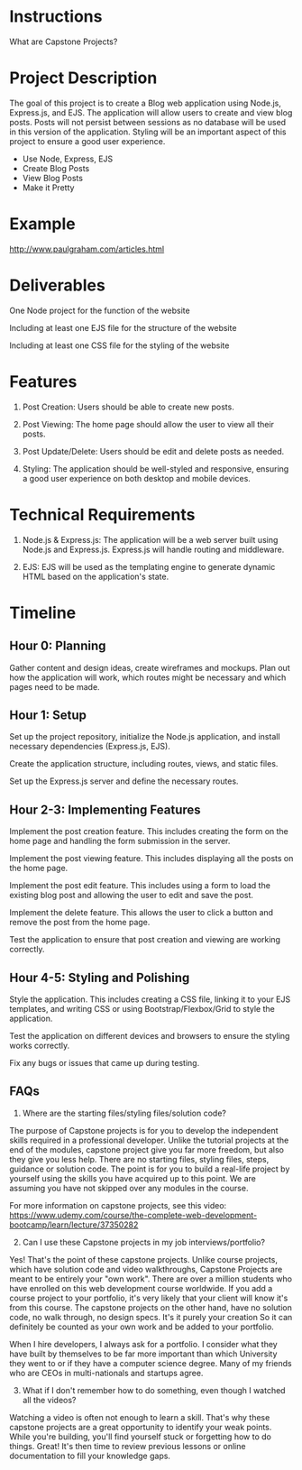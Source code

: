 # Instructions

What are Capstone Projects?

# Project Description

The goal of this project is to create a Blog web application using Node.js, Express.js, and EJS. The application will allow users to create and view blog posts. Posts will not persist between sessions as no database will be used in this version of the application. Styling will be an important aspect of this project to ensure a good user experience.

- Use Node, Express, EJS
- Create Blog Posts
- View Blog Posts
- Make it Pretty

# Example

http://www.paulgraham.com/articles.html

# Deliverables

One Node project for the function of the website

Including at least one EJS file for the structure of the website

Including at least one CSS file for the styling of the website

# Features

1. Post Creation: Users should be able to create new posts.

2. Post Viewing: The home page should allow the user to view all their posts.

3. Post Update/Delete: Users should be edit and delete posts as needed.

4. Styling: The application should be well-styled and responsive, ensuring a good user experience on both desktop and mobile devices.

# Technical Requirements

1. Node.js & Express.js: The application will be a web server built using Node.js and Express.js. Express.js will handle routing and middleware.

2. EJS: EJS will be used as the templating engine to generate dynamic HTML based on the application's state.

# Timeline

## Hour 0: Planning

Gather content and design ideas, create wireframes and mockups. Plan out how the application will work, which routes might be necessary and which pages need to be made.

## Hour 1: Setup

Set up the project repository, initialize the Node.js application, and install necessary dependencies (Express.js, EJS).

Create the application structure, including routes, views, and static files.

Set up the Express.js server and define the necessary routes.

## Hour 2-3: Implementing Features

Implement the post creation feature. This includes creating the form on the home page and handling the form submission in the server.

Implement the post viewing feature. This includes displaying all the posts on the home page.

Implement the post edit feature. This includes using a form to load the existing blog post and allowing the user to edit and save the post.

Implement the delete feature. This allows the user to click a button and remove the post from the home page.

Test the application to ensure that post creation and viewing are working correctly.

## Hour 4-5: Styling and Polishing

Style the application. This includes creating a CSS file, linking it to your EJS templates, and writing CSS or using Bootstrap/Flexbox/Grid to style the application.

Test the application on different devices and browsers to ensure the styling works correctly.

Fix any bugs or issues that came up during testing.

## FAQs

1. Where are the starting files/styling files/solution code?

The purpose of Capstone projects is for you to develop the independent skills required in a professional developer. Unlike the tutorial projects at the end of the modules, capstone project give you far more freedom, but also they give you less help. There are no starting files, styling files, steps, guidance or solution code. The point is for you to build a real-life project by yourself using the skills you have acquired up to this point. We are assuming you have not skipped over any modules in the course.

For more information on capstone projects, see this video: https://www.udemy.com/course/the-complete-web-development-bootcamp/learn/lecture/37350282

2. Can I use these Capstone projects in my job interviews/portfolio?

Yes! That's the point of these capstone projects. Unlike course projects, which have solution code and video walkthroughs, Capstone Projects are meant to be entirely your "own work". There are over a million students who have enrolled on this web development course worldwide. If you add a course project to your portfolio, it's very likely that your client will know it's from this course. The capstone projects on the other hand, have no solution code, no walk through, no design specs. It's it purely your creation So it can definitely be counted as your own work and be added to your portfolio.

When I hire developers, I always ask for a portfolio. I consider what they have built by themselves to be far more important than which University they went to or if they have a computer science degree. Many of my friends who are CEOs in multi-nationals and startups agree.

3. What if I don't remember how to do something, even though I watched all the videos?

Watching a video is often not enough to learn a skill. That's why these capstone projects are a great opportunity to identify your weak points. While you're building, you'll find yourself stuck or forgetting how to do things. Great! It's then time to review previous lessons or online documentation to fill your knowledge gaps.
